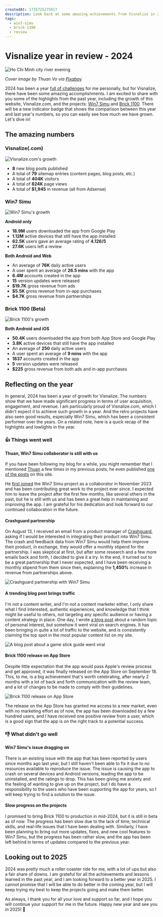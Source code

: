```yaml
---
createdAt: 1735725275917
description: Look back at some amazing achievements from Visnalize in 2024.
tags:
  - win7-simu
  - brick-1100
  - review
---
```


# Visnalize year in review - 2024

![Ho Chi Minh city river evening](https://cdn.pixabay.com/photo/2021/01/27/08/24/ho-chi-minh-city-5954147_1280.jpg)

_Cover image by Thuan Vo via [Pixabay](https://pixabay.com/photos/ho-chi-minh-city-river-evening-5954147/)_

2024 has been a year [full of challenges](./updates-life-inactivity-projects.md#son-hospitalized-on-his-first-birthday) for me personally, but for Visnalize, there have been some amazing accomplishments. I am excited to share with you some of the highlights from the past year, including the growth of this website, Visnalize.com, and the projects: [Win7 Simu](../win7simu/about.md) and [Brick 1100](../brick1100/about.md). There will be a new indicator badge that shows the comparison between this year and last year's numbers, so you can easily see how much we have grown. Let's dive in!

## The amazing numbers

### Visnalize(.com)

![Visnalize.com's growth](./img/visnalize-year-in-review-2024/visnalize-com-growth.jpg)

- __8__ new blog posts published <Badge type="tip" text="+2 vs last year" />
- A total of __79__ sitemap entries (content pages, blog posts, etc.) <Badge type="tip" text="+40 vs last year" />
- A total of __404K__ visitors <Badge type="tip" text="+41.9% vs last year" />
- A total of __824K__ page views <Badge type="tip" text="+30.7% vs last year" />
- A total of __$1,945__ in revenue (all from Adsense) <Badge type="tip" text="+104% vs last year" />

### Win7 Simu

![Win7 Simu's growth](./img/visnalize-year-in-review-2024/win7-simu-growth.jpg)

__Android only__

- __18.9M__ users downloaded the app from Google Play <Badge type="tip" text="+75% vs last year" />
- __1.12M__ active devices that still have the app installed <Badge type="tip" text="+67.2% vs last year" />
- __62.5K__ users gave an average rating of __4.126/5__ <Badge type="danger" text="-1.29% vs last year" />
- __27.6K__ users left a review <Badge type="tip" text="+38% vs last year" />

__Both Android and Web__

- An average of __76K__ daily active users <Badge type="tip" text="+52% vs last year" />
- A user spent an average of __26.5 mins__ with the app <Badge type="tip" text="+89% vs last year" />
- __6.4M__ accounts created in the app <Badge type="tip" text="+178% vs last year" />
- __15__ version updates were released <Badge type="danger" text="-3 vs last year" />
- __$19.7K__ gross revenue from ads <Badge type="tip" text="+101% vs last year" />
- __$5.5K__ gross revenue from in-app purchases <Badge type="tip" text="+77% vs last year" />
- __$4.7K__ gross revenue from partnerships <Badge type="tip" text="+1,450% vs last year" />

<SponsorAd />

### Brick 1100 (Beta)

![Brick 1100's growth](./img/visnalize-year-in-review-2024/brick-1100-growth.jpg)

__Both Android and iOS__

- __50.4K__ users downloaded the app from both App Store and Google Play <Badge type="tip" text="+444% vs last year" />
- __3.8K__ active devices that still have the app installed <Badge type="tip" text="+111% vs last year" />
- An average of __250__ daily active users <Badge type="tip" text="+25% vs last year" />
- A user spent an average of __9 mins__ with the app <Badge type="tip" text="+28.6% vs last year" />
- __1837__ accounts created in the app <Badge type="tip" text="+512% vs last year" />
- __5__ version updates were released <Badge type="danger" text="-3 vs last year" />
- __$225__ gross revenue from both ads and in-app purchases <Badge type="tip" text="+922% vs last year" />

## Reflecting on the year

In general, 2024 has been a year of growth for Visnalize. The numbers show that we have made significant progress in terms of user acquisition, engagement, and revenue. I am particularly proud of Visnalize.com, which I didn't expect it to achieve such growth in a year. And the retro projects have also seen good results, especially Win7 Simu, which has been a consistent performer over the years. On a related note, here is a quick recap of the highlights and lowlights in the year.

### 👍 Things went well

#### Thuan, Win7 Simu collaborator is still with us

If you have been following my blog for a while, you might remember that I mentioned [Thuan](https://github.com/hohaicongthuan) a few times in my previous posts, he even published [one of the posts](./win7-simu-windows-media-center.md) on this site.

He [first joined](./visnalize-year-in-review-2023.md#a-new-collaborator-for-win7-simu) the Win7 Simu project as a collaborator in November 2023 and has been contributing great work to the project ever since. I expected him to leave the project after the first few months, like several others in the past, but he is still with us and has been a great help in maintaining and improving the app. I am grateful for his dedication and look forward to our continued collaboration in the future.

#### Crashguard partnership

On August 13, I received an email from a product manager of [Crashguard](http://crashguard.me/), asking if I would be interested in integrating their product into Win7 Simu. The crash and feedback data from Win7 Simu would help them improve their product, in exchange, they would offer a monthly stipend for the partnership. I was skeptical at first, but after some research and a few more emails back and forth, I decided to give it a try. In the end, it turned out to be a great partnership that I never expected, and I have been receiving a monthly stipend from them since then, explaining the __1,450%__ increase in revenue from partnerships above.

![Crashguard partnership with Win7 Simu](./img/visnalize-year-in-review-2024/crashguard-partnership.png)

<SponsorAd />

#### A trending blog post brings traffic

I'm not a content writer, and I'm not a content marketer either, I only share what I find interested, authentic experiences, and knowledge that I think might be useful to others, not targeting any specific audience or having a content strategy in place. One day, I wrote [a blog post](../blog/game-stick-lite-4k-adding-games.md) about a random topic of personal interest, but somehow it went viral on search engines. It has been bringing in quite a lot of traffic to the website, and is consistently claiming the top spot in the most popular content list on my site.

![A blog post about a game stick guide went viral](./img/visnalize-year-in-review-2024/viral-game-stick-blog.png)

#### Brick 1100 release on App Store

Despite little expectation that the app would pass Apple's review process and get approved, it was finally released on the App Store on September 18. This, to me, is a big achievement that's worth celebrating, after nearly 2 months with a lot of back and forth communication with the review team, and a lot of changes to be made to comply with their guidelines.

![Brick 1100 release on App Store](./img/visnalize-year-in-review-2024/brick-1100-app-store.png)

The release on the App Store has granted me access to a new market, even with no marketing effort as of now, the app has been downloaded by a few hundred users, and I have received one positive review from a user, which is a good sign that the app is on the right track to a potential success.

### 👎 What didn't go well

#### Win7 Simu's issue dragging on

There is an existing issue with the app that has been reported by users since months ago last year, but I still haven't been able to fix it due to no resources available to reproduce the issue. The issue is causing the app to crash on several devices and Android versions, leading the app to be uninstalled, and the ratings to drop. This has been giving me anxiety and the feeling of wanting to give up on the project, but I do have a responsibility to the users who have been supporting the app for years, so I will keep trying to find a solution to the issue.

#### Slow progress on the projects

I promised to bring Brick 1100 to production in mid-2024, but it is still in beta as of now. The progress has been slow due to the lack of time, technical skills, and real-life issues that I have been dealing with. Similarly, I have been planning to bring out more updates, fixes, and new cool features to Win7 Simu, but the progress has been rather slow, and the app has been left behind in terms of updates compared to the previous year.

## Looking out to 2025

2024 was pretty much a roller coaster ride for me, with a lot of ups but also a fair share of downs. I am grateful for all the achievements and lessons learned in the past year, and I am looking forward to a better year in 2025. I cannot promise that I will be able to do better in the coming year, but I will keep trying my best to keep the projects going and make them better.

As always, I thank you for all your love and support so far, and I hope you will continue your support for me in the future. Happy new year and see you in 2025! 🎉
